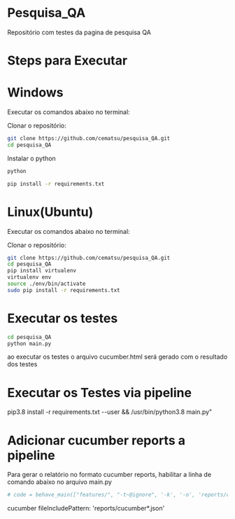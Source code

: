 # Pesquisa_QA
Repositório com testes da pagina de pesquisa QA

# Steps para Executar
# Windows

Executar os comandos abaixo no terminal:

Clonar o repositório:
```sh
git clone https://github.com/cematsu/pesquisa_QA.git
cd pesquisa_QA
```
Instalar o python
```sh
python
```
```sh
pip install -r requirements.txt
```

# Linux(Ubuntu)

Executar os comandos abaixo no terminal:

Clonar o repositório:
```sh
git clone https://github.com/cematsu/pesquisa_QA.git
cd pesquisa_QA
pip install virtualenv
virtualenv env
source ./env/bin/activate
sudo pip install -r requirements.txt
```

# Executar os testes
```sh
cd pesquisa_QA
python main.py
```
ao executar os testes o arquivo cucumber.html será gerado com o resultado dos testes



# Executar os Testes via pipeline

pip3.8 install -r requirements.txt --user && /usr/bin/python3.8 main.py"


# Adicionar cucumber reports a pipeline
Para gerar o relatório no formato cucumber reports, habilitar a linha de comando abaixo no arquivo main.py
```sh
# code = behave_main(["features/", "-t~@ignore", '-k', '-o', 'reports/cucumber-behave.html', '-f', 'json'])
```
cucumber fileIncludePattern: 'reports/cucumber*.json'
